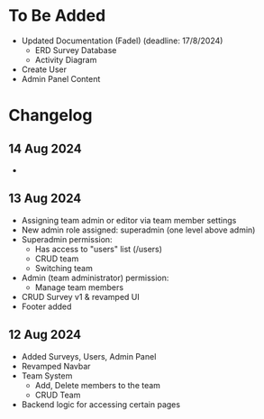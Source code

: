 # To Be Added
- Updated Documentation (Fadel) (deadline: 17/8/2024)
  - ERD Survey Database
  - Activity Diagram
- Create User
- Admin Panel Content

# Changelog
## 14 Aug 2024
- 
## 13 Aug 2024
- Assigning team admin or editor via team member settings
- New admin role assigned: superadmin (one level above admin)
- Superadmin permission:
  - Has access to "users" list (/users)
  - CRUD team
  - Switching team
- Admin (team administrator) permission:
  - Manage team members
- CRUD Survey v1 & revamped UI
- Footer added

## 12 Aug 2024
- Added Surveys, Users, Admin Panel
- Revamped Navbar
- Team System
    -  Add, Delete members to the team
    -  CRUD Team
- Backend logic for accessing certain pages
